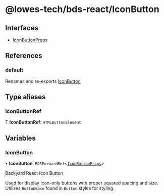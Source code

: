 # @lowes-tech/bds-react/IconButton

## Interfaces

- [IconButtonProps](interfaces/IconButtonProps.md)

## References

### default

Renames and re-exports [IconButton](README.md#iconbutton)

## Type aliases

### IconButtonRef

Ƭ **IconButtonRef**: `HTMLButtonElement`

## Variables

### IconButton

• **IconButton**: `BDSForwardRef`<[`IconButtonProps`](interfaces/IconButtonProps.md)\>

Backyard React Icon Button

Used for display Icon-only buttons with proper squared spacing and size.
Utilizes `ButtonBase` found in `Button` styles for styling.
